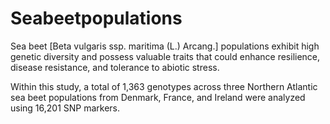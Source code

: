 # Seabeetpopulations
Sea beet [Beta vulgaris ssp. maritima (L.) Arcang.] populations exhibit high genetic diversity and possess valuable traits that could enhance resilience, disease resistance, and tolerance to abiotic stress.

Within this study, a total of 1,363 genotypes across three Northern Atlantic sea beet populations from Denmark, France, and Ireland were analyzed using 16,201 SNP markers.
